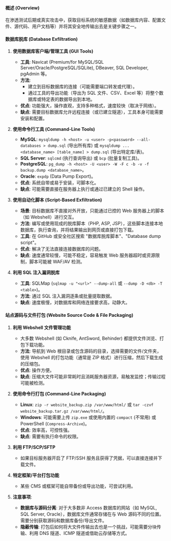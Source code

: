 #### 概述 (Overview)
在渗透测试后期或真实攻击中，获取目标系统的敏感数据（如数据库内容、配置文件、源代码、用户文档等）并将其安全地传输出去是关键步骤之一。

#### 数据库脱库 (Database Exfiltration)

1.  **使用数据库客户端/管理工具 (GUI Tools)**
    *   **工具**: Navicat (Premium/for MySQL/SQL Server/Oracle/PostgreSQL/SQLite), DBeaver, SQL Developer, pgAdmin 等。
    *   **方法**:
        *   建立到目标数据库的连接（可能需要端口转发或代理）。
        *   通过工具的导出功能（导出为 SQL 文件、CSV、Excel 等）将整个数据库或特定表的数据导出到本地。
    *   **优点**: 功能强大，操作直观，支持多种格式，速度较快（取决于网络）。
    *   **缺点**: 需要目标数据库允许远程连接（或已建立隧道），工具本身可能需要安装和配置。

2.  **使用命令行工具 (Command-Line Tools)**
    *   **MySQL**: `mysqldump -h <host> -u <user> -p<password> --all-databases > dump.sql` (导出所有库) 或 `mysqldump ... <database_name> [table_name] > dump.sql` (导出特定库/表)。
    *   **SQL Server**: `sqlcmd` (执行查询导出) 或 `bcp` (批量复制工具)。
    *   **PostgreSQL**: `pg_dump -h <host> -U <user> -W -F c -b -v -f backup.dump <database_name>`。
    *   **Oracle**: `expdp` (Data Pump Export)。
    *   **优点**: 系统自带或易于安装，可脚本化。
    *   **缺点**: 可能需要直接在服务器上执行或通过已建立的 Shell 操作。

3.  **使用自动化脚本 (Script-Based Exfiltration)**
    *   **场景**: 目标数据库不直接对外开放，只能通过已控的 Web 服务器上的脚本（如 Webshell）进行交互。
    *   **方法**: 编写或使用现成的脱库脚本（PHP, ASP, JSP），这些脚本连接本地数据库，执行查询，并将结果输出到网页或直接打包下载。
    *   **工具**: 在 GitHub 或安全社区搜索 "数据库脱库脚本"、"Database dump script"。
    *   **优点**: 解决了无法直接连接数据库的问题。
    *   **缺点**: 速度通常较慢，可能不稳定，容易触发 Web 服务器超时或资源限制，脚本可能被 WAF/AV 检测。

4.  **利用 SQL 注入漏洞脱库**
    *   **工具**: SQLMap (`sqlmap -u "<url>" --dump-all` 或 `--dump -D <db> -T <table>`)。
    *   **方法**: 通过 SQL 注入漏洞逐条或批量提取数据。
    *   **缺点**: 速度极慢，对数据库和网络连接要求高，动静大。

#### 站点源码与文件打包 (Website Source Code & File Packaging)

1.  **利用 Webshell 文件管理功能**
    *   大多数 Webshell (如 Cknife, AntSword, Behinder) 都提供文件浏览、打包下载功能。
    *   **方法**: 导航到 Web 根目录或包含源码的目录，选择需要的文件/文件夹，使用 Webshell 的打包功能（通常是 ZIP 格式）进行压缩，然后下载生成的压缩包。
    *   **优点**: 操作方便。
    *   **缺点**: 压缩大文件可能非常耗时且消耗服务器资源，易触发监控；传输过程可能被检测。

2.  **使用命令行打包 (Command-Line Packaging)**
    *   **Linux**: `zip -r website_backup.zip /var/www/html/` 或 `tar -czvf website_backup.tar.gz /var/www/html/`。
    *   **Windows**: 可能需要上传 `zip.exe` 或使用内置的 `compact` (不常用) 或 PowerShell (`Compress-Archive`)。
    *   **优点**: 效率高，可控性强。
    *   **缺点**: 需要有执行命令的权限。

3.  **利用 FTP/SCP/SFTP**
    *   如果目标服务器开启了 FTP/SSH 服务且获得了凭据，可以直接连接并下载文件。

4.  **特定框架/平台打包功能**
    *   某些 CMS 或框架可能自带备份或导出功能，可尝试利用。

5.  **注意事项**:
    *   **数据库与源码分离**: 对于大多数非 Access 数据库的网站（如 MySQL, SQL Server, Oracle），数据库文件通常存储在与 Web 源码不同的位置。需要分别获取源码和数据库备份/导出文件。
    *   **隐蔽传输**: 打包后如何将大文件传输出去也是一个挑战，可能需要分块传输、利用 DNS 隧道、ICMP 隧道或借助云存储等方式。